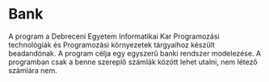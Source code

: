 # Bank

A program a Debreceni Egyetem Informatikai Kar Programozási technológiák és Programozási környezetek tárgyaihoz készült beadandónak.
A program célja egy egyszerű banki rendszer modelezése. A programban csak a benne szereplő számlák között lehet utalni,
nem létező számlára nem.
